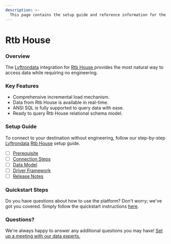 ```yaml
---
description: >-
  This page contains the setup guide and reference information for the Rtb House source connector.
---
```


# Rtb House

### Overview

The [Lyftrondata](https://www.lyftrondata.com/) integration for [Rtb House](https://www.lyftrondata.com/integration/rtb-house/)[ ](https://www.lyftrondata.com/integration/rtb-house/)provides the most natural way to access data while requiring no engineering.

### Key Features

* Comprehensive incremental load mechanism.
* Data from Rtb House is available in real-time.&#x20;
* ANSI SQL is fully supported to query data with ease.
* Ready to query Rtb House relational schema model.

### Setup Guide

To connect to your destination without engineering, follow our step-by-step [Lyftrondata](https://www.lyftrondata.com/)  [Rtb House](https://www.lyftrondata.com/integration/rtb-house/) setup guide.

* [ ] [Prerequisite](../../marketing-analytics/rtb-house/prerequisite.md)
* [ ] [Connection Steps](../../marketing-analytics/rtb-house/connection-steps.md)
* [ ] [Data Model](../../marketing-analytics/rtb-house/data-model/)
* [ ] [Driver Framework](../../marketing-analytics/rtb-house/driver-framework/)
* [ ] [Release Notes](../../marketing-analytics/rtb-house/release-notes.md)

### Quickstart Steps

Do you have questions about how to use the platform? Don't worry; we've got you covered. Simply follow the quickstart instructions [here](../../../quickstart-steps.md).

### Questions? <a href="#questions" id="questions"></a>

We're always happy to answer any additional questions you may have! [Set up a meeting with our data experts.](https://www.lyftrondata.com/book-a-meeting/)

